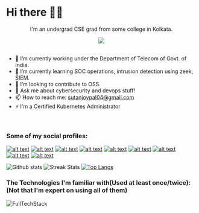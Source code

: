 <h1> Hi there 👋🏻</h1>
<p align="center">I'm an undergrad CSE grad from some college in Kolkata.</p>

<div align="center"><img src="https://komarev.com/ghpvc/?username=SutanjoyPal"></div><br>

- 🔭 I’m currently working under the Department of Telecom of Govt. of India.
- 🌱 I’m currently learning SOC operations, intrusion detection using zeek, SIEM.
- 👯 I’m looking to contribute to OSS.
- 💬 Ask me about cybersecurity and devops stuff!
- 📫 How to reach me: sutanjoypal04@gmail.com
- ⚡ I'm a Certified Kubernetes Administrator

<br>

### Some of my social profiles:

[![alt text][1.1]][1]
[![alt text][1.2]][2]
[![alt text][1.3]][3]
[![alt text][1.4]][4]
[![alt text][1.5]][5]
[![alt text][1.6]][6]
[![alt text][1.7]][7]
[![alt text][1.8]][8]
[![alt text][1.9]][9]

[1.1]: https://img.shields.io/badge/Twitter-1DA1F2?style=for-the-badge&logo=twitter&logoColor=white
[1.2]: https://tryhackme-badges.s3.amazonaws.com/Debarghya.Maitra.png
[1.3]: https://img.shields.io/badge/LinkedIn-0077B5?style=for-the-badge&logo=linkedin&logoColor=white
[1.4]: https://img.shields.io/badge/Docker-2CA5E0?style=for-the-badge&logo=docker&logoColor=white
[1.5]: https://img.shields.io/badge/-Hackerrank-2EC866?style=for-the-badge&logo=HackerRank&logoColor=black
[1.6]: https://img.shields.io/badge/GitLab-FC6D26?style=for-the-badge&logo=gitlab&logoColor=black
[1.7]: https://raw.githubusercontent.com/The-Debarghya/The-Debarghya/main/logo.png
[1.8]: https://www.hackthebox.com/images/landingv3/favicon.png
[1.9]: https://picoctf.org/favicon.ico

[1]: http://www.twitter.com/_debarghya4
[2]: https://tryhackme.com/p/Debarghya.Maitra
[3]: https://linkedin.com/in/debarghya-maitra-081151243
[4]: https://hub.docker.com/u/heisenberg8622
[5]: https://www.hackerrank.com/debarghya4444
[6]: https://gitlab.com/The-Debarghya
[7]: https://ctflearn.com/user/Heisenberg8622
[8]: https://app.hackthebox.com/users/699384
[9]: https://play.picoctf.org/users/Heisenberg8622


![Github stats](https://github-readme-stats-theta-ten-29.vercel.app/api?username=SutanjoyPal&show_icons=true&count_private=true&layout=compact&theme=cobalt&hide_border=true&bg_color=0D1117&locale=en)
![Streak Stats](https://github-readme-streak-stats.herokuapp.com/?user=SutanjoyPal&layout=compact&theme=gruvbox&hide_border=true&bg_color=0D1117)
[![Top Langs](https://github-readme-stats-theta-ten-29.vercel.app/api/top-langs/?username=SutanjoyPal&langs_count=8&layout=donut-vertical&bg_color=0D1117)](https://github.com/The-Debarghya)

### The Technologies I'm familiar with(Used at least once/twice):(Not that I'm expert on using all of them)

![FullTechStack](https://skillicons.dev/icons?i=atom,bash,c,cpp,css,docker,electron,express,git,github,go,gradle,graphql,html,java,js,jenkins,kubernetes,latex,linux,markdown,maven,mongo,mysql,next,nodejs,openstack,postgres,postman,powershell,python,qt,react,redis,regex,ruby,sqlite,spring,tailwind,typescript,vim,vscode,vite,ansible,flask)
